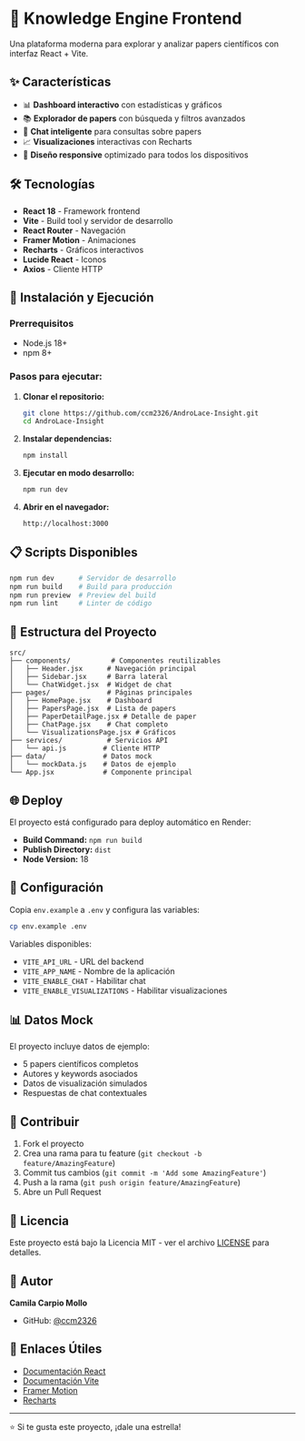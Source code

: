 # 🚀 Knowledge Engine Frontend

Una plataforma moderna para explorar y analizar papers científicos con interfaz React + Vite.

## ✨ Características

- 📊 **Dashboard interactivo** con estadísticas y gráficos
- 📚 **Explorador de papers** con búsqueda y filtros avanzados
- 💬 **Chat inteligente** para consultas sobre papers
- 📈 **Visualizaciones** interactivas con Recharts
- 🎨 **Diseño responsive** optimizado para todos los dispositivos

## 🛠️ Tecnologías

- **React 18** - Framework frontend
- **Vite** - Build tool y servidor de desarrollo
- **React Router** - Navegación
- **Framer Motion** - Animaciones
- **Recharts** - Gráficos interactivos
- **Lucide React** - Iconos
- **Axios** - Cliente HTTP

## 🚀 Instalación y Ejecución

### Prerrequisitos
- Node.js 18+ 
- npm 8+

### Pasos para ejecutar:

1. **Clonar el repositorio:**
   ```bash
   git clone https://github.com/ccm2326/AndroLace-Insight.git
   cd AndroLace-Insight
   ```

2. **Instalar dependencias:**
   ```bash
   npm install
   ```

3. **Ejecutar en modo desarrollo:**
   ```bash
   npm run dev
   ```

4. **Abrir en el navegador:**
   ```
   http://localhost:3000
   ```

## 📋 Scripts Disponibles

```bash
npm run dev      # Servidor de desarrollo
npm run build    # Build para producción
npm run preview  # Preview del build
npm run lint     # Linter de código
```

## 📁 Estructura del Proyecto

```
src/
├── components/          # Componentes reutilizables
│   ├── Header.jsx      # Navegación principal
│   ├── Sidebar.jsx     # Barra lateral
│   └── ChatWidget.jsx  # Widget de chat
├── pages/              # Páginas principales
│   ├── HomePage.jsx    # Dashboard
│   ├── PapersPage.jsx  # Lista de papers
│   ├── PaperDetailPage.jsx # Detalle de paper
│   ├── ChatPage.jsx    # Chat completo
│   └── VisualizationsPage.jsx # Gráficos
├── services/           # Servicios API
│   └── api.js         # Cliente HTTP
├── data/              # Datos mock
│   └── mockData.js    # Datos de ejemplo
└── App.jsx            # Componente principal
```

## 🌐 Deploy

El proyecto está configurado para deploy automático en Render:

- **Build Command:** `npm run build`
- **Publish Directory:** `dist`
- **Node Version:** 18

## 🔧 Configuración

Copia `env.example` a `.env` y configura las variables:

```bash
cp env.example .env
```

Variables disponibles:
- `VITE_API_URL` - URL del backend
- `VITE_APP_NAME` - Nombre de la aplicación
- `VITE_ENABLE_CHAT` - Habilitar chat
- `VITE_ENABLE_VISUALIZATIONS` - Habilitar visualizaciones

## 📊 Datos Mock

El proyecto incluye datos de ejemplo:
- 5 papers científicos completos
- Autores y keywords asociados
- Datos de visualización simulados
- Respuestas de chat contextuales

## 🤝 Contribuir

1. Fork el proyecto
2. Crea una rama para tu feature (`git checkout -b feature/AmazingFeature`)
3. Commit tus cambios (`git commit -m 'Add some AmazingFeature'`)
4. Push a la rama (`git push origin feature/AmazingFeature`)
5. Abre un Pull Request

## 📄 Licencia

Este proyecto está bajo la Licencia MIT - ver el archivo [LICENSE](LICENSE) para detalles.

## 👥 Autor

**Camila Carpio Mollo**
- GitHub: [@ccm2326](https://github.com/ccm2326)

## 🔗 Enlaces Útiles

- [Documentación React](https://react.dev/)
- [Documentación Vite](https://vitejs.dev/)
- [Framer Motion](https://www.framer.com/motion/)
- [Recharts](https://recharts.org/)

---

⭐ Si te gusta este proyecto, ¡dale una estrella!